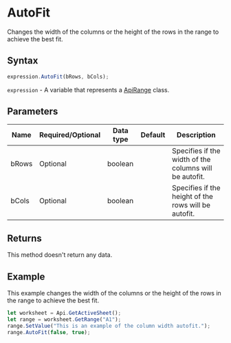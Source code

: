 # AutoFit

Changes the width of the columns or the height of the rows in the range to achieve the best fit.

## Syntax

```javascript
expression.AutoFit(bRows, bCols);
```

`expression` - A variable that represents a [ApiRange](../ApiRange.md) class.

## Parameters

| **Name** | **Required/Optional** | **Data type** | **Default** | **Description** |
| ------------- | ------------- | ------------- | ------------- | ------------- |
| bRows | Optional | boolean |  | Specifies if the width of the columns will be autofit. |
| bCols | Optional | boolean |  | Specifies if the height of the rows will be autofit. |

## Returns

This method doesn't return any data.

## Example

This example changes the width of the columns or the height of the rows in the range to achieve the best fit.

```javascript editor-
let worksheet = Api.GetActiveSheet();
let range = worksheet.GetRange("A1");
range.SetValue("This is an example of the column width autofit.");
range.AutoFit(false, true);
```
